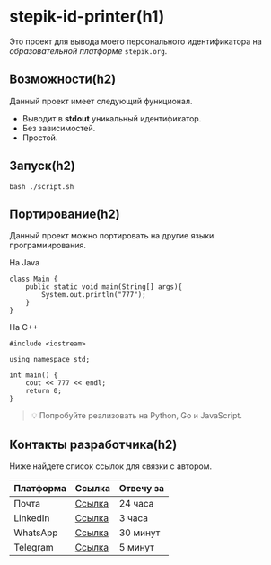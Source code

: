 # stepik-id-printer(h1)

Это проект для вывода моего персонального идентификатора на *образовательной платформе* `stepik.org`.

## Возможности(h2)

Данный проект имеет следующий функционал.

- Выводит в **stdout** уникальный идентификатор.
- Без зависимостей.
- Простой.

## Запуск(h2)

`bash ./script.sh`

## Портирование(h2)

Данный проект можно портировать на другие языки програмиирования.

На Java

```
class Main {
    public static void main(String[] args){
        System.out.println("777");
    }
}
```

На C++

```
#include <iostream>

using namespace std;

int main() {
    cout << 777 << endl;
    return 0;
}
```
> &#x1F4A1; Попробуйте реализовать на Python, Go и JavaScript.

## Контакты разработчика(h2)

Ниже найдете список ссылок для связки с автором. 

| **Платформа** | **Ссылка** | **Отвечу за** |
|-----------|--------|-----------|
|   Почта| [Ссылка](https://www.gmail.com/mail/help/intl/ru/about.html?de.)| 24 часа|
|   LinkedIn| [Ссылка](https://ru.linkedin.com/)| 3 часа|
|   WhatsApp| [Ссылка](https://www.whatsapp.com/?lang=ru)| 30 минут|
|   Telegram| [Ссылка](https://web.telegram.org/)| 5 минут|


